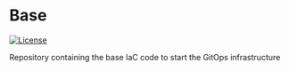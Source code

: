 # Base

[![License](https://img.shields.io/github/license/rabe-gitops/base)](LICENSE)

Repository containing the base IaC code to start the GitOps infrastructure
